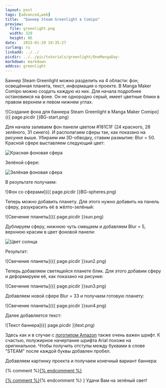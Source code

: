 ```yaml
---
layout: post
tags: [advanced,web]
title:  "Баннер Steam Greenlight в Comipo"
preview: 
  file: greenlight.png
  width: 329
  height: 86
date:   2015-01-29 19:35:27
curlang: ru
linkadd: ../../
picdir: ../../pic/tutorials/greenlight/OneMangaDay-
markdown: markdown
addcss: greenlight
---
```


Баннер Steam Greenlight можно разделить на 4 области: фон, освещённая планета, текст, информация о проекте. В Manga Maker Comipo можно создать каждую из них. Для начала подробнее остановимся на фоне. Он не однородно серый, имеет цветные блики в правом верхнем и левом нижнем углах.

![Создание фона для баннера Steam Greenlight в Manga Maker Comipo]({{ page.picdir }}BG-start.png)

Для начала заливаем фон панели цветом #181C1F (24 красного, 28 зелёного, 31 синего). И располагаем сферы так, как показано на рисунке выше. Убираем им 3D-обводку, ставим размытие: Blur = 50. Красной сфере выставляем следующий цвет:

<img src="{{ page.picdir }}BG-red-sphere.png" alt="Красная фоновая сфера" class="imgshad">

Зелёной сфере:

<img src="{{ page.picdir }}BG-green-sphere.png" alt="Зелёная фоновая сфера" class="imgshad">

В результате получаем:

![Фон со сферами]({{ page.picdir }}BG-spheres.png)

Теперь можно добавить планету. Для этого нужно добавить на панель сферу, разукрасить её в жёлто-зелёный:

![Свечение планеты]({{ page.picdir }}sun.png)

Дублируем сферу, нижнюю чуть смещаем и добавляем Blur = 5, верхнюю красим в цвет фоновой панели:

<img src="{{ page.picdir }}sun-color.png" alt="Цвет солнца" class="imgshad">

Результат:

![Свечение планеты]({{ page.picdir }}sun2.png)

Теперь добавляем светящейся планете блик. Для этого добавим сферу и деформируем её, как показано на рисунке:

![Свечение планеты]({{ page.picdir }}sun3.png)

Добавляем новой сфере Blur = 33 и получаем готовую планету:

![Свечение планеты]({{ page.picdir }}sun4.png)

Далее добавляется текст:

![Текст баннера]({{ page.picdir }}text.png)

Здесь как и в случае с [логотипом Amazon](amazon-logo.html) также очень важен шрифт. К счастью, полужирное начертание шрифта Arial похоже на оригинальное. Чтобы получить отступы между буквами в слове "STEAM" после каждой буквы добавлен пробел.

Добавляем картинку проекта и получаем конечный вариант баннера:

{% comment %}<a href="http://steamcommunity.com/sharedfiles/filedetails/?id=372656709" target="_blank">{% endcomment %}
<div class="greenLight-{% if page.curlang == "ru" %}ru{% else %}en{% endif %}" style="float: none; margin-left: auto; margin-right: auto"></div>
{% comment %}</a>{% endcomment %}
}
Удачи Вам на зелёный свет!
